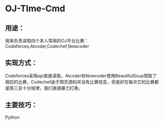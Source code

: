 # OJ-TIme-Cmd

## 用途：
用来负责读取四个本人常用的OJ平台比赛：Codeforces,Atcoder,Codechef,Nowcoder

## 实现方式：

Codeforces采用api直接读取，Atcoder和Nowcoder使用BeautifulSoup爬取了相应的比赛，Codechef由于网页源码并没有比赛信息，但是好在每次它的比赛都是周三且十分规律，我们直接暴力打表。

## 主要技巧：

Python